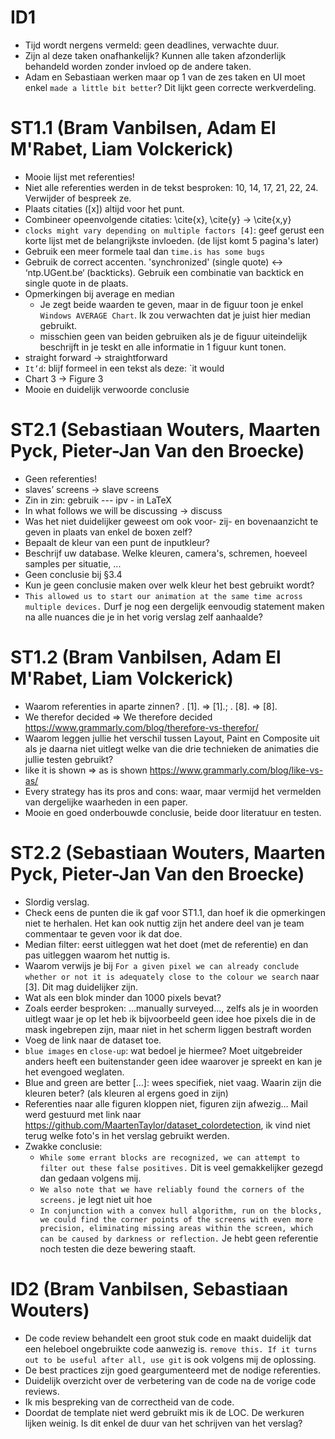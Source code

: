 # ID1
- Tijd wordt nergens vermeld: geen deadlines, verwachte duur.
- Zijn al deze taken onafhankelijk? Kunnen alle taken afzonderlijk behandeld worden zonder invloed op de andere taken.
- Adam en Sebastiaan werken maar op 1 van de zes taken en UI moet enkel `made a little bit better`? Dit lijkt geen correcte werkverdeling.

# ST1.1 (Bram Vanbilsen, Adam El M'Rabet, Liam Volckerick)
- Mooie lijst met referenties!
- Niet alle referenties werden in de tekst besproken: 10, 14, 17, 21, 22, 24. Verwijder of bespreek ze.
- Plaats citaties ([x]) altijd voor het punt.
- Combineer opeenvolgende citaties: \cite{x}, \cite{y} → \cite{x,y}
- `clocks might vary depending on multiple factors [4]`: geef gerust een korte lijst met de belangrijkste invloeden. (de lijst komt 5 pagina's later)
- Gebruik een meer formele taal dan `time.is has some bugs`
- Gebruik de correct accenten. 'synchronized' (single quote) ↔ ‘ntp.UGent.be‘ (backticks). Gebruik een combinatie van backtick en single quote in de plaats.
- Opmerkingen bij average en median
  - Je zegt beide waarden te geven, maar in de figuur toon je enkel `Windows AVERAGE Chart`. Ik zou verwachten dat je juist hier median gebruikt.
  - misschien geen van beiden gebruiken als je de figuur uiteindelijk beschrijft in je teskt en alle informatie in 1 figuur kunt tonen.
- straight forward → straightforward
- `It’d`:  blijf formeel in een tekst als deze: `it would
- Chart 3 → Figure 3
- Mooie en duidelijk verwoorde conclusie

# ST2.1 (Sebastiaan Wouters, Maarten Pyck, Pieter-Jan Van den Broecke)
- Geen referenties!
- slaves’ screens → slave screens
- Zin in zin: gebruik --- ipv - in LaTeX
- In what follows we will be discussing →  discuss
- Was het niet duidelijker geweest om ook voor- zij- en bovenaanzicht te geven in plaats van enkel de boxen zelf?
- Bepaalt de kleur van een punt de inputkleur?
- Beschrijf uw database. Welke kleuren,  camera's, schremen, hoeveel samples per situatie, ...
- Geen conclusie bij §3.4
- Kun je geen conclusie maken over welk kleur het best gebruikt wordt?
- `This allowed us to start our animation at the same time across multiple devices.` Durf je nog een dergelijk eenvoudig statement maken na alle nuances die je in het vorig verslag zelf aanhaalde?


# ST1.2 (Bram Vanbilsen, Adam El M'Rabet, Liam Volckerick)
- Waarom referenties in aparte zinnen? . [1]. ⇒ [1].;  . [8]. ⇒ [8].
- We therefor decided ⇒ We therefore decided https://www.grammarly.com/blog/therefore-vs-therefor/
- Waarom leggen jullie het verschil tussen Layout, Paint en Composite uit als je daarna niet uitlegt welke van die drie technieken de animaties die jullie testen gebruikt?
- like it is shown ⇒ as is shown https://www.grammarly.com/blog/like-vs-as/
- Every strategy has its pros and cons: waar, maar vermijd het vermelden van dergelijke waarheden in een paper.
- Mooie en goed onderbouwde conclusie, beide door literatuur en testen.

# ST2.2  (Sebastiaan Wouters, Maarten Pyck, Pieter-Jan Van den Broecke)
- Slordig verslag.
- Check eens de punten die ik gaf voor ST1.1, dan hoef ik die opmerkingen niet te herhalen. Het kan ook nuttig zijn het andere deel van je team commentaar te geven voor ik dat doe.
- Median filter: eerst uitleggen wat het doet (met de referentie) en dan pas uitleggen waarom het nuttig is.
- Waarom verwijs je bij `For a given pixel we can already conclude whether or not it is adequately close to the colour we search` naar [3]. Dit mag duidelijker zijn.
- Wat als een blok minder dan 1000 pixels bevat?
- Zoals eerder besproken: ...manually surveyed..., zelfs als je in woorden uitlegt waar je op let heb ik bijvoorbeeld geen idee hoe pixels die in de mask ingebrepen zijn, maar niet in het scherm liggen bestraft worden
- Voeg de link naar de dataset toe.
- `blue images` en `close-up`: wat bedoel je hiermee? Moet uitgebreider anders heeft een buitenstander geen idee waarover je spreekt en kan je het evengoed weglaten.
- Blue and green are better [...]: wees specifiek, niet vaag. Waarin zijn die kleuren beter? (als kleuren al ergens goed in zijn)
- Referenties naar alle figuren kloppen niet, figuren zijn afwezig...  Mail werd gestuurd met link naar https://github.com/MaartenTaylor/dataset_colordetection, ik vind niet terug welke foto's in het verslag gebruikt werden.
- Zwakke conclusie:
  - `While some errant blocks are recognized, we can attempt to filter out these false positives.` Dit is veel gemakkelijker gezegd dan gedaan volgens mij.
  - `We also note that we have reliably found the corners of the screens.` je legt niet uit hoe
  - `In conjunction with a convex hull algorithm, run on the blocks, we could find the corner points of the screens with even more precision, eliminating missing areas within the screen, which can be caused by darkness or reflection.` Je hebt geen referentie noch testen die deze bewering staaft.


# ID2 (Bram Vanbilsen, Sebastiaan Wouters)
- De code review behandelt een groot stuk code en maakt duidelijk dat een heleboel ongebruikte code aanwezig is. `remove this. If it turns out to be useful after all, use git` is ook volgens mij de oplossing.
- De best practices zijn goed geargumenteerd met de nodige referenties.
- Duidelijk overzicht over de verbetering van de code na de vorige code reviews.
- Ik mis bespreking van de correctheid van de code.
- Doordat de template niet werd gebruikt mis ik de LOC. De werkuren lijken weinig. Is dit enkel de duur van het schrijven van het verslag? 
